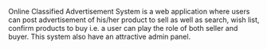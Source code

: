 Online Classified Advertisement System is a web application where users can post advertisement of his/her product to sell as well as search, wish list, confirm products to buy i.e. a user can play the role of both seller and buyer. This system also have an attractive admin panel.

